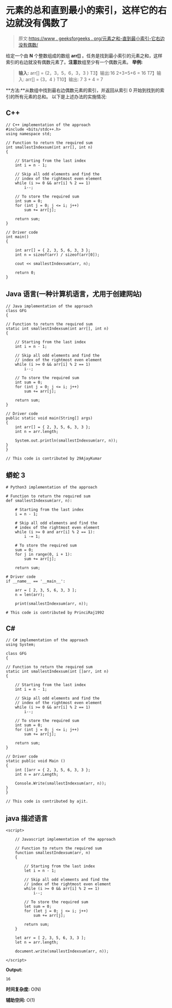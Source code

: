# 元素的总和直到最小的索引，这样它的右边就没有偶数了

> 原文:[https://www . geeksforgeeks . org/元素之和-直到最小索引-它右边没有偶数/](https://www.geeksforgeeks.org/sum-of-elements-till-the-smallest-index-such-that-there-are-no-even-numbers-to-its-right/)

给定一个由 **N** 个整数组成的数组 **arr[]** 。任务是找到最小索引的元素之和，这样索引的右边就没有偶数元素了。**注意**数组至少有一个偶数元素。
**举例:**

> **输入:** arr[] = {2，3，5，6，3，3 }
> T3】输出:16
> 2+3+5+6 = 16
> T7】输入: arr[] = {3，4 }
> T10】输出: 7
> 3 + 4 = 7

**方法:**从数组中找到最右边偶数元素的索引，并返回从索引 0 开始到找到的索引的所有元素的总和。
以下是上述办法的实施情况:

## C++

```
// C++ implementation of the approach
#include <bits/stdc++.h>
using namespace std;

// Function to return the required sum
int smallestIndexsum(int arr[], int n)
{

    // Starting from the last index
    int i = n - 1;

    // Skip all odd elements and find the
    // index of the rightmost even element
    while (i >= 0 && arr[i] % 2 == 1)
        i--;

    // To store the required sum
    int sum = 0;
    for (int j = 0; j <= i; j++)
        sum += arr[j];

    return sum;
}

// Driver code
int main()
{

    int arr[] = { 2, 3, 5, 6, 3, 3 };
    int n = sizeof(arr) / sizeof(arr[0]);

    cout << smallestIndexsum(arr, n);

    return 0;
}
```

## Java 语言(一种计算机语言，尤用于创建网站)

```
// Java implementation of the approach
class GFG
{

// Function to return the required sum
static int smallestIndexsum(int arr[], int n)
{

    // Starting from the last index
    int i = n - 1;

    // Skip all odd elements and find the
    // index of the rightmost even element
    while (i >= 0 && arr[i] % 2 == 1)
        i--;

    // To store the required sum
    int sum = 0;
    for (int j = 0; j <= i; j++)
        sum += arr[j];

    return sum;
}

// Driver code
public static void main(String[] args)
{
    int arr[] = { 2, 3, 5, 6, 3, 3 };
    int n = arr.length;

    System.out.println(smallestIndexsum(arr, n));
}
}

// This code is contributed by 29AjayKumar
```

## 蟒蛇 3

```
# Python3 implementation of the approach

# Function to return the required sum
def smallestIndexsum(arr, n):

    # Starting from the last index
    i = n - 1;

    # Skip all odd elements and find the
    # index of the rightmost even element
    while (i >= 0 and arr[i] % 2 == 1):
        i -= 1;

    # To store the required sum
    sum = 0;
    for j in range(0, i + 1):
        sum += arr[j];

    return sum;

# Driver code
if __name__ == '__main__':

    arr = [ 2, 3, 5, 6, 3, 3 ];
    n = len(arr);

    print(smallestIndexsum(arr, n));

# This code is contributed by PrinciRaj1992
```

## C#

```
// C# implementation of the approach
using System;

class GFG
{

// Function to return the required sum
static int smallestIndexsum(int []arr, int n)
{

    // Starting from the last index
    int i = n - 1;

    // Skip all odd elements and find the
    // index of the rightmost even element
    while (i >= 0 && arr[i] % 2 == 1)
        i--;

    // To store the required sum
    int sum = 0;
    for (int j = 0; j <= i; j++)
        sum += arr[j];

    return sum;
}

// Driver code
static public void Main ()
{
    int []arr = { 2, 3, 5, 6, 3, 3 };
    int n = arr.Length;

    Console.Write(smallestIndexsum(arr, n));
}
}

// This code is contributed by ajit.
```

## java 描述语言

```
<script>

    // Javascript implementation of the approach

    // Function to return the required sum
    function smallestIndexsum(arr, n)
    {

        // Starting from the last index
        let i = n - 1;

        // Skip all odd elements and find the
        // index of the rightmost even element
        while (i >= 0 && arr[i] % 2 == 1)
            i--;

        // To store the required sum
        let sum = 0;
        for (let j = 0; j <= i; j++)
            sum += arr[j];

        return sum;
    }

    let arr = [ 2, 3, 5, 6, 3, 3 ];
    let n = arr.length;

    document.write(smallestIndexsum(arr, n));

</script>
```

**Output:** 

```
16
```

**时间复杂度:** O(N)

**辅助空间:** O(1)